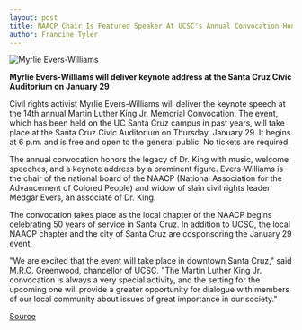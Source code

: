 ```yaml
---
layout: post
title: NAACP Chair Is Featured Speaker At UCSC's Annual Convocation Honoring Martin Luther King Jr.
author: Francine Tyler
---
```


![Myrlie Evers-Williams][2]

**Myrlie Evers-Williams will deliver keynote address at the Santa Cruz Civic Auditorium on January 29**

Civil rights activist Myrlie Evers-Williams will deliver the keynote speech at the 14th annual Martin Luther King Jr. Memorial Convocation. The event, which has been held on the UC Santa Cruz campus in past years, will take place at the Santa Cruz Civic Auditorium on Thursday, January 29\. It begins at 6 p.m. and is free and open to the general public. No tickets are required.

The annual convocation honors the legacy of Dr. King with music, welcome speeches, and a keynote address by a prominent figure. Evers-Williams is the chair of the national board of the NAACP (National Association for the Advancement of Colored People) and widow of slain civil rights leader Medgar Evers, an associate of Dr. King.

The convocation takes place as the local chapter of the NAACP begins celebrating 50 years of service in Santa Cruz. In addition to UCSC, the local NAACP chapter and the city of Santa Cruz are cosponsoring the January 29 event.

"We are excited that the event will take place in downtown Santa Cruz," said M.R.C. Greenwood, chancellor of UCSC. "The Martin Luther King Jr. convocation is always a very special activity, and the setting for the upcoming one will provide a greater opportunity for dialogue with members of our local community about issues of great importance in our society."

[2]: http://www1.ucsc.edu/oncampus/art/evers-williams.97-11-24.gif

[Source](http://www1.ucsc.edu/oncampus/currents/97-11-24/mlk.htm "Permalink to Myrlie Evers-Williams is keynote for MLK Convocation: 11-24-97")
